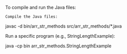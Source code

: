 To compile and run the Java files:

    Compile the Java files:

javac -d bin/arr_str_methods src/arr_str_methods/*.java

Run a specific program (e.g., StringLengthExample):

java -cp bin arr_str_methods.StringLengthExample

